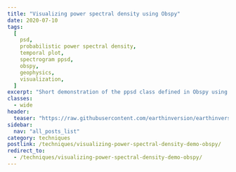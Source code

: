 ```yaml
---
title: "Visualizing power spectral density using Obspy"
date: 2020-07-10
tags:
  [
    psd,
    probabilistic power spectral density,
    temporal plot,
    spectrogram ppsd,
    obspy,
    geophysics,
    visualization,
  ]
excerpt: "Short demonstration of the ppsd class defined in Obspy using 3 days of data for station PB-B075"
classes:
  - wide
header:
  teaser: "https://raw.githubusercontent.com/earthinversion/earthinversion-images/main/images/visualizing-ppsd/PB_B075-ppsd_cumulative.png"
sidebar:
  nav: "all_posts_list"
category: techniques
postlink: /techniques/visualizing-power-spectral-density-demo-obspy/
redirect_to:
  - /techniques/visualizing-power-spectral-density-demo-obspy/
---
```

